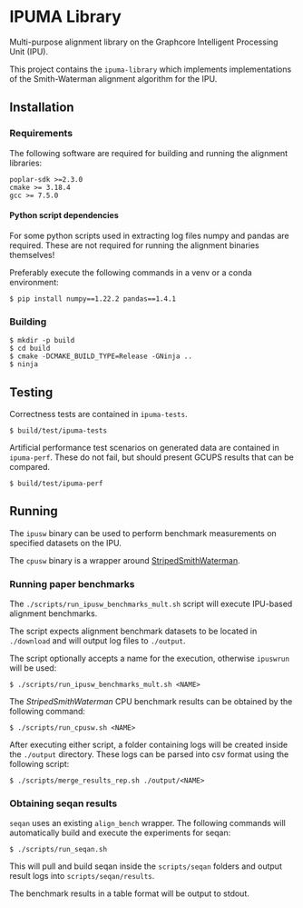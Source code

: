 # IPUMA Library

Multi-purpose alignment library on the Graphcore Intelligent Processing Unit (IPU).

This project contains the `ipuma-library` which implements implementations of the Smith-Waterman alignment algorithm for the IPU.

## Installation

### Requirements

The following software are required for building and running the alignment
libraries:

```
poplar-sdk >=2.3.0
cmake >= 3.18.4
gcc >= 7.5.0
```

#### Python script dependencies

For some python scripts used in extracting log files numpy and pandas are
required. These are not required for running the alignment binaries themselves!

Preferably execute the following commands in a venv or a conda environment:

```
$ pip install numpy==1.22.2 pandas==1.4.1
```

### Building

```
$ mkdir -p build
$ cd build
$ cmake -DCMAKE_BUILD_TYPE=Release -GNinja ..
$ ninja
```

## Testing

Correctness tests are contained in `ipuma-tests`.

```
$ build/test/ipuma-tests
```

Artificial performance test scenarios on generated data are contained in `ipuma-perf`. These do not fail, but should present GCUPS results that can be compared.

```
$ build/test/ipuma-perf
```

## Running

The `ipusw` binary can be used to perform benchmark measurements on specified datasets on the IPU.

The `cpusw` binary is a wrapper around [StripedSmithWaterman](https://github.com/mengyao/Complete-Striped-Smith-Waterman-Library).

### Running paper benchmarks

The `./scripts/run_ipusw_benchmarks_mult.sh` script will execute IPU-based
alignment benchmarks.

The script expects alignment benchmark datasets to be located in `./download`
and will output log files to `./output`.

The script optionally accepts a name for the execution, otherwise `ipuswrun`
will be used:

```
$ ./scripts/run_ipusw_benchmarks_mult.sh <NAME>
```

The *StripedSmithWaterman* CPU benchmark results can be obtained by the
following command:

```
$ ./scripts/run_cpusw.sh <NAME>
```

After executing either script, a folder containing logs will be created inside
the `./output` directory. These logs can be parsed into csv format using the
following script:

```
$ ./scripts/merge_results_rep.sh ./output/<NAME>
```

### Obtaining seqan results

`seqan` uses an existing `align_bench` wrapper. The following commands will
automatically build and execute the experiments for seqan:

```
$ ./scripts/run_seqan.sh
```

This will pull and build seqan inside the `scripts/seqan` folders and output
result logs into `scripts/seqan/results`.

The benchmark results in a table format will be output to stdout.
